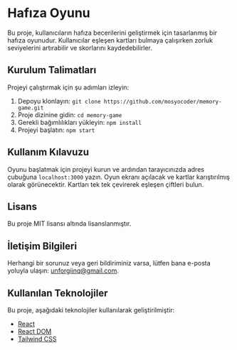 # Hafıza Oyunu

Bu proje, kullanıcıların hafıza becerilerini geliştirmek için tasarlanmış bir hafıza oyunudur. Kullanıcılar eşleşen kartları bulmaya çalışırken zorluk seviyelerini artırabilir ve skorlarını kaydedebilirler.

## Kurulum Talimatları

Projeyi çalıştırmak için şu adımları izleyin:

1. Depoyu klonlayın: `git clone https://github.com/mosyocoder/memory-game.git`
2. Proje dizinine gidin: `cd memory-game`
3. Gerekli bağımlılıkları yükleyin: `npm install`
4. Projeyi başlatın: `npm start`

## Kullanım Kılavuzu

Oyunu başlatmak için projeyi kurun ve ardından tarayıcınızda adres çubuğuna `localhost:3000` yazın. Oyun ekranı açılacak ve kartlar karıştırılmış olarak görünecektir. Kartları tek tek çevirerek eşleşen çiftleri bulun.

## Lisans

Bu proje MIT lisansı altında lisanslanmıştır.

## İletişim Bilgileri

Herhangi bir sorunuz veya geri bildiriminiz varsa, lütfen bana e-posta yoluyla ulaşın: [unforgiinq@gmail.com](mailto:unforgiinq@gmail.com).

## Kullanılan Teknolojiler

Bu proje, aşağıdaki teknolojiler kullanılarak geliştirilmiştir:

- [React](https://reactjs.org/)
- [React DOM](https://reactjs.org/docs/react-dom.html)
- [Tailwind CSS](https://tailwindcss.com/)
